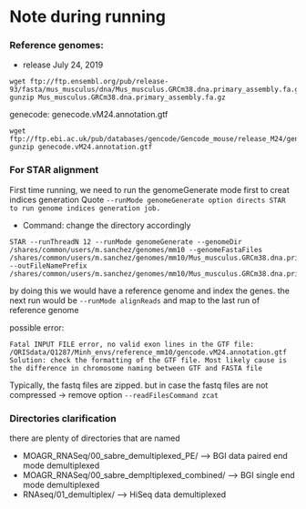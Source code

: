# Note during running

### Reference genomes: 

* release July 24, 2019
```
wget ftp://ftp.ensembl.org/pub/release-93/fasta/mus_musculus/dna/Mus_musculus.GRCm38.dna.primary_assembly.fa.gz
gunzip Mus_musculus.GRCm38.dna.primary_assembly.fa.gz
```

genecode: genecode.vM24.annotation.gtf
```
wget ftp://ftp.ebi.ac.uk/pub/databases/gencode/Gencode_mouse/release_M24/gencode.vM24.annotation.gtf.gz
gunzip genecode.vM24.annotation.gtf
```
### For STAR alignment

First time running, we need to run the genomeGenerate mode first to creat indices generation
Quote
`--runMode genomeGenerate option directs STAR to run genome indices generation job.`

* Command: change the directory accordingly
```
STAR --runThreadN 12 --runMode genomeGenerate --genomeDir /shares/common/users/m.sanchez/genomes/mm10 --genomeFastaFiles /shares/common/users/m.sanchez/genomes/mm10/Mus_musculus.GRCm38.dna.primary_assembly.fa --outFileNamePrefix /shares/common/users/m.sanchez/genomes/mm10/Mus_musculus.GRCm38.dna.primary_assembly.starIdx
```
by doing this we would have a reference genome and index the genes. the next run would be `--runMode alignReads` and map to the last run of reference genome

possible error:
```
Fatal INPUT FILE error, no valid exon lines in the GTF file: /QRISdata/Q1287/Minh_envs/reference_mm10/gencode.vM24.annotation.gtf
Solution: check the formatting of the GTF file. Most likely cause is the difference in chromosome naming between GTF and FASTA file
```

Typically, the fastq files are zipped. but in case the fastq files are not compressed -> remove option `--readFilesCommand zcat `


### Directories clarification
there are plenty of directories that are named 

* MOAGR_RNASeq/00_sabre_demultiplexed_PE/ --> BGI data paired end mode demultiplexed
* MOAGR_RNASeq/00_sabre_dempltiplexed_combined/ --> BGI single end mode demultiplexed
* RNAseq/01_demultiplex/ --> HiSeq data demultiplexed

